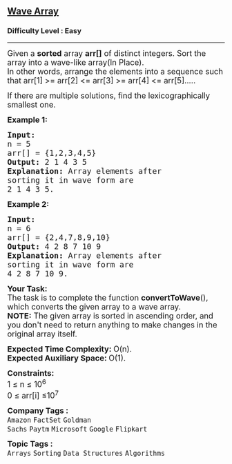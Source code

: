 <h2><a href="https://practice.geeksforgeeks.org/problems/wave-array-1587115621/1?page=1&curated[]=8&sortBy=accuracy">Wave Array</a></h2><h3>Difficulty Level : Easy</h3><hr><div class="problems_problem_content__Xm_eO"><p><span style="font-size:18px">Given a <strong>sorted</strong> array <strong>arr[]</strong>&nbsp;of distinct integers. Sort the array into a wave-like array(In Place).<br>
In other words, arrange the elements into a sequence such that arr[1] &gt;= arr[2] &lt;= arr[3] &gt;= arr[4] &lt;= arr[5].....</span></p>

<p><span style="font-size:18px">If there are multiple solutions, find the lexicographically smallest one.</span></p>

<p><span style="font-size:18px"><strong>Example 1:</strong></span></p>

<pre><span style="font-size:18px"><strong>Input:
</strong>n = 5
arr[] = {1,2,3,4,5}
<strong>Output: </strong>2 1 4 3 5<strong>
Explanation: </strong>Array elements after 
sorting it in wave form are 
2 1 4 3 5.</span></pre>

<p><span style="font-size:18px"><strong>Example 2:</strong></span></p>

<pre><span style="font-size:18px"><strong>Input:
</strong>n = 6
arr[] = {2,4,7,8,9,10}
<strong>Output: </strong>4 2 8 7 10 9<strong>
Explanation: </strong>Array elements after 
sorting it in wave form are 
4 2 8 7 10 9.</span></pre>

<p><span style="font-size:18px"><strong>Your&nbsp;Task:</strong><br>
The task is to complete the function <strong>convertToWave</strong>(), which converts the given array to a wave array.<br>
<strong>NOTE:</strong> The given array is sorted in ascending order, and you don't need to return anything to make changes in the original array itself.</span></p>

<p><span style="font-size:18px"><strong>Expected Time Complexity:&nbsp;</strong>O(n).<br>
<strong>Expected Auxiliary Space:&nbsp;</strong>O(1).</span></p>

<p><span style="font-size:18px"><strong>Constraints:</strong><br>
1 ≤ n&nbsp;≤ 10<sup>6</sup><br>
0 ≤ arr[i] ≤10<sup>7</sup></span></p>
</div><p><span style=font-size:18px><strong>Company Tags : </strong><br><code>Amazon</code>&nbsp;<code>FactSet</code>&nbsp;<code>Goldman Sachs</code>&nbsp;<code>Paytm</code>&nbsp;<code>Microsoft</code>&nbsp;<code>Google</code>&nbsp;<code>Flipkart</code>&nbsp;<br><p><span style=font-size:18px><strong>Topic Tags : </strong><br><code>Arrays</code>&nbsp;<code>Sorting</code>&nbsp;<code>Data Structures</code>&nbsp;<code>Algorithms</code>&nbsp;